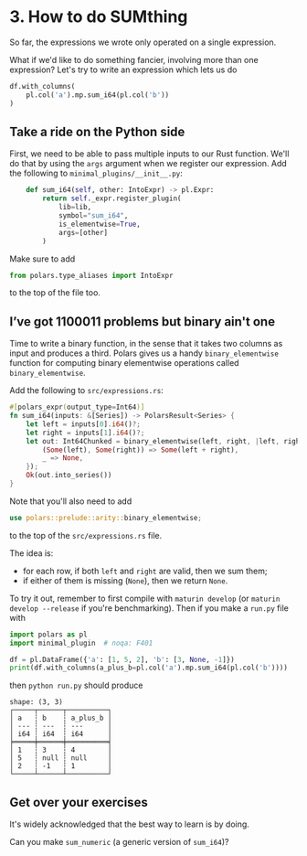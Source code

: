 # 3. How to do SUMthing

So far, the expressions we wrote only operated on a single expression.

What if we'd like to do something fancier, involving more than one expression?
Let's try to write an expression which lets us do

```python
df.with_columns(
    pl.col('a').mp.sum_i64(pl.col('b'))
)
```

## Take a ride on the Python side

First, we need to be able to pass multiple inputs to our Rust function. We'll do that
by using the `args` argument when we register our expression. Add the following to
`minimal_plugins/__init__.py`:

```python
    def sum_i64(self, other: IntoExpr) -> pl.Expr:
        return self._expr.register_plugin(
            lib=lib,
            symbol="sum_i64",
            is_elementwise=True,
            args=[other]
        )
```
Make sure to add
```python
from polars.type_aliases import IntoExpr
```
to the top of the file too.

## I’ve got 1100011 problems but binary ain't one

Time to write a binary function, in the sense that it takes two
columns as input and produces a third.
Polars gives us a handy `binary_elementwise` function for computing binary elementwise operations
called `binary_elementwise`.

Add the following to `src/expressions.rs`:

```Rust
#[polars_expr(output_type=Int64)]
fn sum_i64(inputs: &[Series]) -> PolarsResult<Series> {
    let left = inputs[0].i64()?;
    let right = inputs[1].i64()?;
    let out: Int64Chunked = binary_elementwise(left, right, |left, right| match (left, right) {
        (Some(left), Some(right)) => Some(left + right),
        _ => None,
    });
    Ok(out.into_series())
}
```
Note that you'll also need to add
```Rust
use polars::prelude::arity::binary_elementwise;
```
to the top of the `src/expressions.rs` file.

The idea is:

- for each row, if both `left` and `right` are valid, then we sum them;
- if either of them is missing (`None`), then we return `None`.

To try it out, remember to first compile with `maturin develop`
(or `maturin develop --release` if you're benchmarking). Then
if you make a `run.py` file with
```python
import polars as pl
import minimal_plugin  # noqa: F401

df = pl.DataFrame({'a': [1, 5, 2], 'b': [3, None, -1]})
print(df.with_columns(a_plus_b=pl.col('a').mp.sum_i64(pl.col('b'))))
```
then `python run.py` should produce
```
shape: (3, 3)
┌─────┬──────┬──────────┐
│ a   ┆ b    ┆ a_plus_b │
│ --- ┆ ---  ┆ ---      │
│ i64 ┆ i64  ┆ i64      │
╞═════╪══════╪══════════╡
│ 1   ┆ 3    ┆ 4        │
│ 5   ┆ null ┆ null     │
│ 2   ┆ -1   ┆ 1        │
└─────┴──────┴──────────┘
```

## Get over your exercises

It's widely acknowledged that the best way to learn is by doing.

Can you make `sum_numeric` (a generic version of `sum_i64`)?
